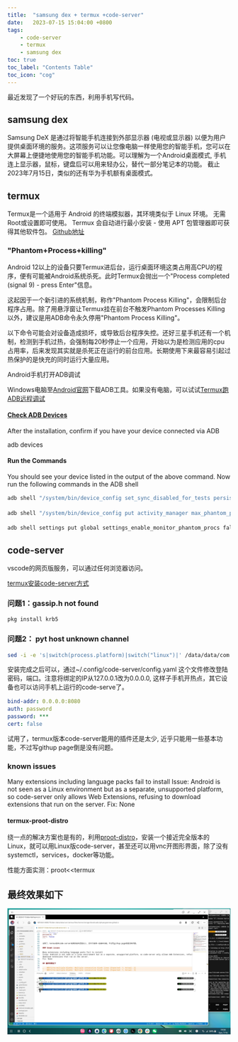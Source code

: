 ```yaml
---
title:  "samsung dex + termux +code-server"
date:   2023-07-15 15:04:00 +0800
tags: 
    - code-server
    - termux
    - samsung dex
toc: true 
toc_label: "Contents Table" 
toc_icon: "cog"
---
```

最近发现了一个好玩的东西，利用手机写代码。

## samsung dex

Samsung DeX 是通过将智能手机连接到外部显示器 (电视或显示器) 以便为用户提供桌面环境的服务。这项服务可以让您像电脑一样使用您的智能手机，您可以在大屏幕上便捷地使用您的智能手机功能。可以理解为一个Android桌面模式, 手机连上显示器，鼠标，键盘后可以用来轻办公，替代一部分笔记本的功能。 截止2023年7月15日，类似的还有华为手机额有桌面模式。

## termux

Termux是一个适用于 Android 的终端模拟器，其环境类似于 Linux 环境。 无需Root或设置即可使用。 Termux 会自动进行最小安装 - 使用 APT 包管理器即可获得其他软件包。
[Github地址](https://github.com/termux/termux-app#github)

### "Phantom+Process+killing"

Android 12以上的设备只要Termux进后台，运行桌面环境这类占用高CPU的程序，便有可能被Android系统杀死。此时Termux会抛出一个"Process completed (signal 9) - press Enter"信息。

这起因于一个新引进的系统机制，称作"Phantom Process Killing"，会限制后台程序占用。除了用悬浮窗让Termux挂在前台不触发Phantom Processes Killing以外，建议是用ADB命令永久停用"Phantom Process Killing"。

以下命令可能会对设备造成损坏，或导致后台程序失控。还好三星手机还有一个机制，检测到手机过热，会强制每20秒停止一个应用，开始以为是检测应用的cpu占用率，后来发现其实就是杀死正在运行的前台应用。长期使用下来最容易引起过热保护的是快充的同时运行大量应用。

Android手机打开ADB调试

Windows电脑至[Android官网](https://developer.android.com/studio/releases/platform-tools)下载ADB工具。如果没有电脑，可以试试[Termux跑ADB远程调试](https://ivonblog.com/posts/termux-wireless-adb/)

#### [Check ADB Devices](https://docs.andronix.app/android-12/andronix-on-android-12-and-beyond)

After the installation, confirm if you have your device connected via ADB

adb devices

#### Run the Commands

You should see your device listed in the output of the above command. Now run the following commands in the ADB shell

```bash
adb shell "/system/bin/device_config set_sync_disabled_for_tests persistent"

adb shell "/system/bin/device_config put activity_manager max_phantom_processes 2147483647"

adb shell settings put global settings_enable_monitor_phantom_procs false
```

## code-server

vscode的网页版服务，可以通过任何浏览器访问。

[termux安装code-server方式](https://coder.com/docs/code-server/latest/termux#installation)

### 问题1：gassip.h not found

```bash
pkg install krb5
```

### 问题2： pyt host unknown channel

```bash
sed -i -e 's|switch(process.platform)|switch("linux")|' /data/data/com.termux/files/usr/lib/node_modules/code-server/lib/vscode/out/vs/platform/terminal/node/ptyHostMain.js
```


安装完成之后可以，通过~/.config/code-server/config.yaml 这个文件修改登陆密码，端口。注意将绑定的IP从127.0.0.1改为0.0.0.0, 这样子手机开热点，其它设备也可以访问手机上运行的code-serve了。

```yaml
bind-addr: 0.0.0.0:8080
auth: password
password: ***
cert: false
```

试用了，termux版本code-server能用的插件还是太少, 近乎只能用一些基本功能，不过写githup page倒是没有问题。

### known issues

Many extensions including language packs fail to install
Issue: Android is not seen as a Linux environment but as a separate, unsupported platform, so code-server only allows Web Extensions, refusing to download extensions that run on the server.
Fix: None

#### termux-proot-distro

绕一点的解决方案也是有的，利用[proot-distro](https://github.com/termux/proot-distro)，安装一个接近完全版本的Linux，就可以用Linux版code-server，甚至还可以用vnc开图形界面，除了没有systemctl，services，docker等功能。

性能方面实测：proot<<termux

## 最终效果如下

![code-server on samsung dex termux](/assets/images/code-server-termux.png)
